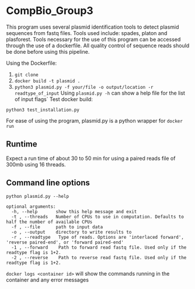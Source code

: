 # CompBio_Group3

This program uses several plasmid identification tools to detect plasmid sequences from fastq files. Tools used include: spades, platon and plasforest.
Tools necessary for the use of this program can be accessed through the use of a dockerfile. All quality control of sequence reads should be done before using this pipeline.

Using the Dockerfile:
1. `git clone` 
2. `docker build -t plasmid .`
3. `python3 plasmid.py -f your/file -o output/location -r readtype_of_input`
Using `plasmid.py -h` can show a help file for the list of input flags`
Test docker build:

  `python3 test_installation.py`

For ease of using the program, plasmid.py is a python wrapper for `docker run`

## Runtime
Expect a run time of about 30 to 50 min for using a paired reads file of 300mb using 16 threads.

## Command line options
``` 
python plasmid.py --help

optional arguments:
  -h, --help       show this help message and exit
  -t , --threads   Number of CPUs to use in computation. Defaults to half the number of available CPUs
  -f , --file      path to input data
  -o , --output    directory to write results to
  -r , --readtype   Type of reads. Options are 'interlaced forward', 'reverse paired-end', or 'forward paired-end'
  -1 , --forward    Path to forward read fastq file. Used only if the readtype flag is 1+2.
  -2 , --reverse    Path to reverse read fastq file. Used only if the readtype flag is 1+2.
```

```docker logs <container id>``` will show the commands running in the container and any error messages
